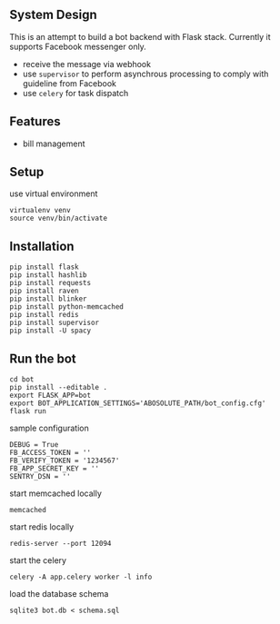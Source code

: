 ## System Design

This is an attempt to build a bot backend with Flask stack. Currently it supports Facebook messenger only.

- receive the message via webhook
- use `supervisor` to perform asynchrous processing to comply with guideline from Facebook
- use `celery` for task dispatch

## Features
- bill management

## Setup

use virtual environment

```
virtualenv venv
source venv/bin/activate
```

## Installation
```
pip install flask
pip install hashlib
pip install requests
pip install raven
pip install blinker
pip install python-memcached
pip install redis
pip install supervisor
pip install -U spacy
```

## Run the bot
```
cd bot
pip install --editable .
export FLASK_APP=bot
export BOT_APPLICATION_SETTINGS='ABOSOLUTE_PATH/bot_config.cfg'
flask run
```

sample configuration
```
DEBUG = True
FB_ACCESS_TOKEN = '' 
FB_VERIFY_TOKEN = '1234567'
FB_APP_SECRET_KEY = ''
SENTRY_DSN = ''
```

start memcached locally
```
memcached
```

start redis locally
```
redis-server --port 12094
```

start the celery
```
celery -A app.celery worker -l info
```

load the database schema
```
sqlite3 bot.db < schema.sql
```




